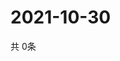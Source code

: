 # 2021-10-30
  共 0条

  <!-- BEGIN -->
  <!-- 最后更新时间Sat Oct 30 2021 09:02:52 GMT+0000 (Coordinated Universal Time) -->
  
  <!-- END -->
  
  